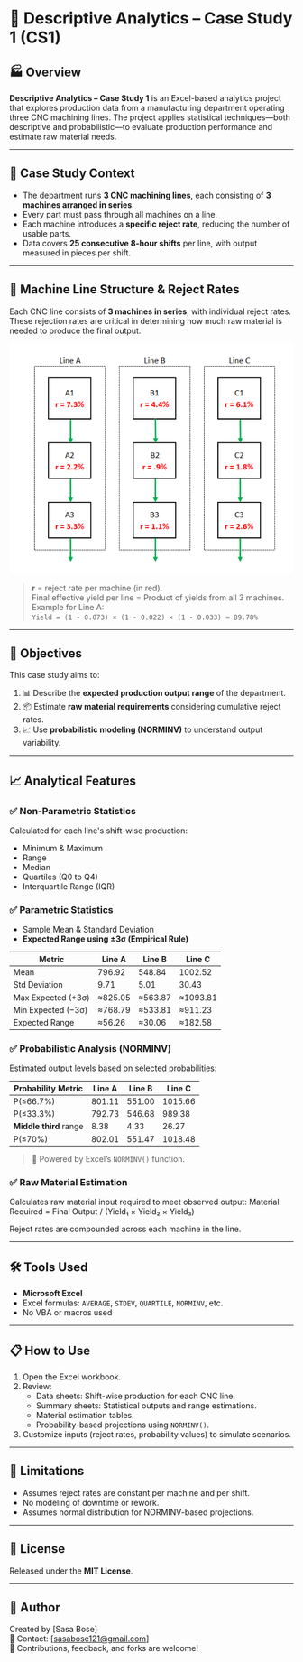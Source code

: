 # 📘 Descriptive Analytics – Case Study 1 (CS1)

## 🏭 Overview

**Descriptive Analytics – Case Study 1** is an Excel-based analytics project that explores production data from a manufacturing department operating three CNC machining lines. The project applies statistical techniques—both descriptive and probabilistic—to evaluate production performance and estimate raw material needs.

---

## 📂 Case Study Context

- The department runs **3 CNC machining lines**, each consisting of **3 machines arranged in series**.
- Every part must pass through all machines on a line.
- Each machine introduces a **specific reject rate**, reducing the number of usable parts.
- Data covers **25 consecutive 8-hour shifts** per line, with output measured in pieces per shift.

---

## 🧱 Machine Line Structure & Reject Rates

Each CNC line consists of **3 machines in series**, with individual reject rates. These rejection rates are critical in determining how much raw material is needed to produce the final output.

![Machine Flow with Reject Rates](Machine_Flow_with_Reject_Rates.png)

> **r** = reject rate per machine (in red).  
> Final effective yield per line = Product of yields from all 3 machines.  
> Example for Line A:  
> `Yield = (1 - 0.073) × (1 - 0.022) × (1 - 0.033) ≈ 89.78%`

---

## 🎯 Objectives

This case study aims to:

1. 📊 Describe the **expected production output range** of the department.  
2. 📦 Estimate **raw material requirements** considering cumulative reject rates.  
3. 📈 Use **probabilistic modeling (NORMINV)** to understand output variability.

---

## 📈 Analytical Features

### ✅ Non-Parametric Statistics

Calculated for each line's shift-wise production:

- Minimum & Maximum
- Range
- Median
- Quartiles (Q0 to Q4)
- Interquartile Range (IQR)

### ✅ Parametric Statistics

- Sample Mean & Standard Deviation
- **Expected Range using ±3σ (Empirical Rule)**

| Metric                  | Line A   | Line B   | Line C   |
|-------------------------|----------|----------|----------|
| Mean                    | 796.92   | 548.84   | 1002.52  |
| Std Deviation           | 9.71     | 5.01     | 30.43    |
| Max Expected (+3σ)      | ≈825.05  | ≈563.87  | ≈1093.81 |
| Min Expected (−3σ)      | ≈768.79  | ≈533.81  | ≈911.23  |
| Expected Range          | ≈56.26   | ≈30.06   | ≈182.58  |

### ✅ Probabilistic Analysis (NORMINV)

Estimated output levels based on selected probabilities:

| Probability Metric      | Line A   | Line B   | Line C   |
|-------------------------|----------|----------|----------|
| P(≤66.7%)               | 801.11   | 551.00   | 1015.66  |
| P(≤33.3%)               | 792.73   | 546.68   | 989.38   |
| **Middle third** range  | 8.38     | 4.33     | 26.27    |
| P(≤70%)                 | 802.01   | 551.47   | 1018.48  |

> 📌 Powered by Excel’s `NORMINV()` function.

### ✅ Raw Material Estimation

Calculates raw material input required to meet observed output:
Material Required = Final Output / (Yield₁ × Yield₂ × Yield₃)

Reject rates are compounded across each machine in the line.

---

## 🛠️ Tools Used

- **Microsoft Excel**
- Excel formulas: `AVERAGE`, `STDEV`, `QUARTILE`, `NORMINV`, etc.
- No VBA or macros used

---

## 📋 How to Use

1. Open the Excel workbook.
2. Review:
   - Data sheets: Shift-wise production for each CNC line.
   - Summary sheets: Statistical outputs and range estimations.
   - Material estimation tables.
   - Probability-based projections using `NORMINV()`.
3. Customize inputs (reject rates, probability values) to simulate scenarios.

---

## 🚧 Limitations

- Assumes reject rates are constant per machine and per shift.
- No modeling of downtime or rework.
- Assumes normal distribution for NORMINV-based projections.

---

## 📄 License

Released under the **MIT License**.

---

## 👤 Author

Created by [Sasa Bose]  
📧 Contact: [sasabose121@gmail.com]  
💬 Contributions, feedback, and forks are welcome!



